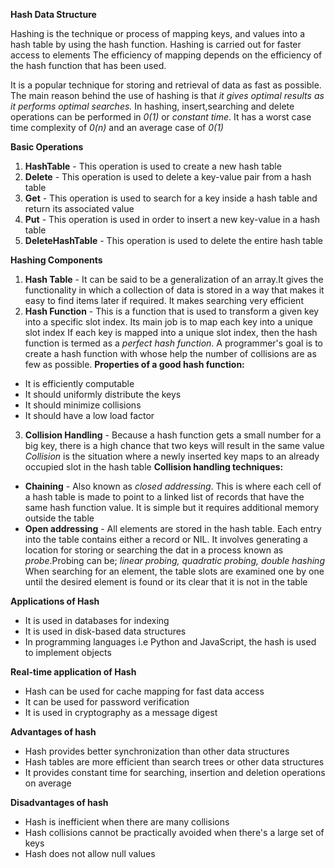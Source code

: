 **Hash Data Structure**

Hashing is the technique or process of mapping keys, and values into a hash table by using the hash function.
Hashing is carried out for faster access to elements
The efficiency of mapping depends on the efficiency of the hash function that has been used.

It is a popular technique for storing and retrieval of data as fast as possible. The main reason behind the use of hashing is that *it gives optimal results as it performs optimal searches.*
In hashing, insert,searching and delete operations can be performed in *0(1)* or *constant time*. It has a worst case time complexity of *0(n)* and an average case of *0(1)*

**Basic Operations**
1. **HashTable** - This operation is used to create a new hash table
2. **Delete** - This operation is used to delete a key-value pair from a hash table
3. **Get** - This operation is used to search for a key inside a hash table and return its associated value
4. **Put** - This operation is used in order to insert a new key-value in a hash table
5. **DeleteHashTable** - This operation is used to delete the entire hash table

**Hashing Components**
1. **Hash Table** - It can be said to be a generalization of an array.It gives the functionality in which a collection of data is stored in a way that makes it easy to find items later if required. It makes searching very efficient
2. **Hash Function** - This is a function that is used to transform a given key into a specific slot index. Its main job is to map each key into a unique slot index
If each key is mapped into a unique slot index, then the hash function is termed as a *perfect hash function*. 
A programmer's goal is to create a hash function with whose help the number of collisions are as few as possible.
**Properties of a good hash function:**
- It is efficiently computable
- It should uniformly distribute the keys
- It should minimize collisions
- It should have a low load factor
3. **Collision Handling** - Because a hash function gets a small number for a big key, there is a high chance that two keys will result in the same value
*Collision* is the situation where a newly inserted key maps to an already occupied slot in the hash table
**Collision handling techniques:**
- **Chaining** - Also known as *closed addressing*. This is where each cell of a hash table is made to point to a linked list of records that have the same hash function value. It is simple but it requires additional memory outside the table
- **Open addressing** - All elements are stored in the hash table. Each entry into the table contains either a record or NIL. It involves generating a location for storing or searching the dat in a process known as *probe*.Probing can be; *linear probing, quadratic probing, double hashing*
When searching for an element, the table slots are examined one by one until the desired element is found or its clear that it is not in the table

**Applications of Hash**
- It is used in databases for indexing
- It is used in disk-based data structures
- In programming languages i.e Python and JavaScript, the hash is used to implement objects

**Real-time application of Hash**
- Hash can be used for cache mapping for fast data access
- It can be used for password verification
- It is used in cryptography as a message digest

**Advantages of hash**
- Hash provides better synchronization than other data structures
- Hash tables are more efficient than search trees or other data structures
- It provides constant time for searching, insertion and deletion operations on average

**Disadvantages of hash**
- Hash is inefficient when there are many collisions
- Hash collisions cannot be practically avoided when there's a large set of keys
- Hash does not allow null values
